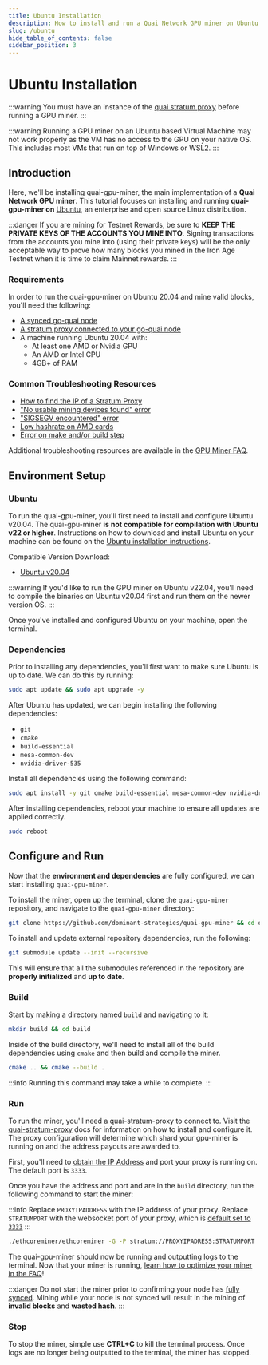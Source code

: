 ```yaml
---
title: Ubuntu Installation
description: How to install and run a Quai Network GPU miner on Ubuntu.
slug: /ubuntu
hide_table_of_contents: false
sidebar_position: 3
---
```


# Ubuntu Installation

:::warning
You must have an instance of the [quai stratum proxy](../../../stratum-proxy/run-stratum/run-stratum.md) before running a GPU miner.
:::

:::warning
Running a GPU miner on an Ubuntu based Virtual Machine may not work properly as the VM has no access to the GPU on your native OS. This includes most VMs that run on top of Windows or WSL2.
:::

## Introduction

Here, we'll be installing quai-gpu-miner, the main implementation of a **Quai Network GPU miner**. This tutorial focuses on installing and running **quai-gpu-miner on** [Ubuntu](https://ubuntu.com/), an enterprise and open source Linux distribution.

:::danger
If you are mining for Testnet Rewards, be sure to **KEEP THE PRIVATE KEYS OF THE ACCOUNTS YOU MINE INTO**. Signing transactions from the accounts you mine into (using their private keys) will be the only acceptable way to prove how many blocks you mined in the Iron Age Testnet when it is time to claim Mainnet rewards.
:::

### Requirements

In order to run the quai-gpu-miner on Ubuntu 20.04 and mine valid blocks, you'll need the following:

* [A synced go-quai node](../../../node/start-a-node/start-a-node.md)
* [A stratum proxy connected to your go-quai node](../../../stratum-proxy/run-stratum/run-stratum.md)
* A machine running Ubuntu 20.04 with:
  * At least one AMD or Nvidia GPU
  * An AMD or Intel CPU
  * 4GB+ of RAM

### Common Troubleshooting Resources

* [How to find the IP of a Stratum Proxy](../../../stratum-proxy/stratum-faq/stratum-faq.md#stratum-ip-address)
* ["No usable mining devices found" error](../gpu-miner-faq/gpu-miner-faq.md#no-opencl-platforms-found--no-usable-mining-devices)
* ["SIGSEGV encountered" error](../gpu-miner-faq/gpu-miner-faq.md#sigsegv)
* [Low hashrate on AMD cards](../gpu-miner-faq/gpu-miner-faq.md#amd-low-hashrate)
* [Error on make and/or build step](../gpu-miner-faq/gpu-miner-faq.md#error-on-make-andor-build)

Additional troubleshooting resources are available in the [GPU Miner FAQ](../gpu-miner-faq/gpu-miner-faq.md).

## Environment Setup

### Ubuntu

To run the quai-gpu-miner, you'll first need to install and configure Ubuntu v20.04. The quai-gpu-miner **is not compatible for compilation with Ubuntu v22 or higher**. Instructions on how to download and install Ubuntu on your machine can be found on the [Ubuntu installation instructions](https://ubuntu.com/tutorials/install-ubuntu-desktop#1-overview).

Compatible Version Download:

* [Ubuntu v20.04](https://releases.ubuntu.com/20.04/)

:::warning
If you'd like to run the GPU miner on Ubuntu v22.04, you'll need to compile the binaries on Ubuntu v20.04 first and run them on the newer version OS.
:::

Once you've installed and configured Ubuntu on your machine, open the terminal.

### Dependencies

Prior to installing any dependencies, you'll first want to make sure Ubuntu is up to date. We can do this by running:

```bash
sudo apt update && sudo apt upgrade -y
```

After Ubuntu has updated, we can begin installing the following dependencies:

* `git`
* `cmake`
* `build-essential`
* `mesa-common-dev`
* `nvidia-driver-535`

Install all dependencies using the following command:

```bash
sudo apt install -y git cmake build-essential mesa-common-dev nvidia-driver-535
```

After installing dependencies, reboot your machine to ensure all updates are applied correctly.

```bash
sudo reboot
```

## Configure and Run

Now that the **environment and dependencies** are fully configured, we can start installing `quai-gpu-miner`.

To install the miner, open up the terminal, clone the `quai-gpu-miner` repository, and navigate to the `quai-gpu-miner` directory:

```bash
git clone https://github.com/dominant-strategies/quai-gpu-miner && cd quai-gpu-miner
```

To install and update external repository dependencies, run the following:

```bash
git submodule update --init --recursive
```

This will ensure that all the submodules referenced in the repository are **properly initialized** and **up to date**.

### Build

Start by making a directory named `build` and navigating to it:

```bash
mkdir build && cd build
```

Inside of the build directory, we'll need to install all of the build dependencies using `cmake` and then build and compile the miner.

```bash
cmake .. && cmake --build .
```

:::info
Running this command may take a while to complete.
:::

### Run

To run the miner, you'll need a quai-stratum-proxy to connect to. Visit the [quai-stratum-proxy](../../../stratum-proxy/run-stratum/run-stratum.md) docs for information on how to install and configure it. The proxy configuration will determine which shard your gpu-miner is running on and the address payouts are awarded to.

First, you'll need to [obtain the IP Address](../../../stratum-proxy/stratum-faq/stratum-faq.md#stratum-ip-address) and port your proxy is running on. The default port is `3333`.

Once you have the address and port and are in the `build` directory, run the following command to start the miner:

:::info
Replace `PROXYIPADDRESS` with the IP address of your proxy. Replace `STRATUMPORT` with the websocket port of your proxy, which is [default set to `3333`](../../../stratum-proxy/stratum-faq/stratum-faq.md#stratum-port)
:::

```bash
./ethcoreminer/ethcoreminer -G -P stratum://PROXYIPADRESS:STRATUMPORT
```

The quai-gpu-miner should now be running and outputting logs to the terminal. Now that your miner is running, [learn how to optimize your miner in the FAQ](../gpu-miner-faq/gpu-miner-faq.md#optimization)!

:::danger
Do not start the miner prior to confirming your node has [fully synced](../../../node/node-faq/node-faq.md#check-sync-status). Mining while your node is not synced will result in the mining of **invalid blocks** and **wasted hash**.
:::

### Stop

To stop the miner, simple use **CTRL+C** to kill the terminal process. Once logs are no longer being outputted to the terminal, the miner has stopped.